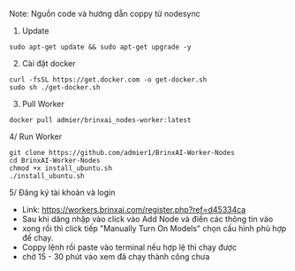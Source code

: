
Note: Nguồn code và hướng dẫn coppy từ nodesync

1. Update

```
sudo apt-get update && sudo apt-get upgrade -y
```

2. Cài đặt docker
```
curl -fsSL https://get.docker.com -o get-docker.sh
sudo sh ./get-docker.sh
```

3. Pull Worker

```
docker pull admier/brinxai_nodes-worker:latest
```

4/  Run Worker

```
git clone https://github.com/admier1/BrinxAI-Worker-Nodes
cd BrinxAI-Worker-Nodes
chmod +x install_ubuntu.sh
./install_ubuntu.sh
```
5/ Đăng ký tài khoản và login 
- Link: https://workers.brinxai.com/register.php?ref=d45334ca
- Sau khi dăng nhập vào click vào Add Node và điền các thông tin vào
- xong rồi thì click tiếp "Manually Turn On Models" chọn cấu hình phù hợp để chạy.
- Coppy lệnh rồi paste vào terminal nếu hợp lệ thì chạy được
- chờ 15 - 30 phút vào xem đã chạy thành công chưa




